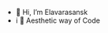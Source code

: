 - 👋 Hi, I’m Elavarasansk
- i 💓 Aesthetic way of Code

<!---
Elavarasansk/Elavarasansk is a ✨ special ✨ repository because its `README.md` (this file) appears on your GitHub profile.
You can click the Preview link to take a look at your changes.
--->
